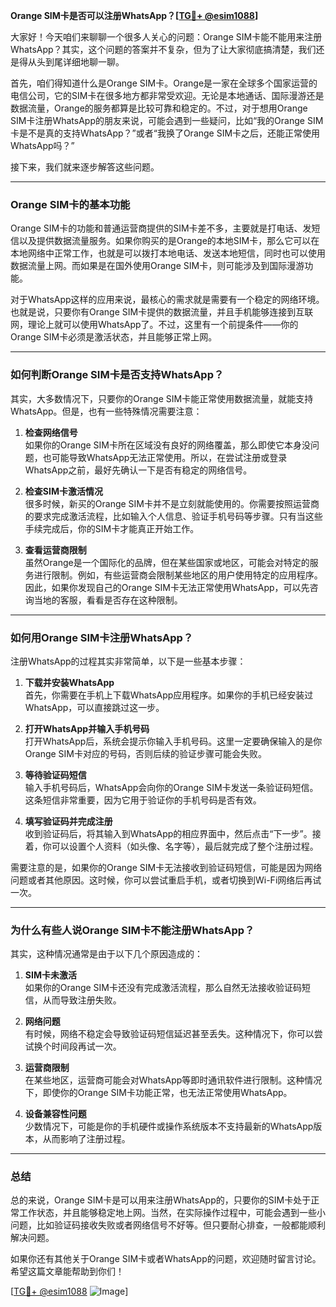 **Orange SIM卡是否可以注册WhatsApp？[[TG💪+ @esim1088](https://t.me/s/esim1088)]**

大家好！今天咱们来聊聊一个很多人关心的问题：Orange SIM卡能不能用来注册WhatsApp？其实，这个问题的答案并不复杂，但为了让大家彻底搞清楚，我们还是得从头到尾详细地聊一聊。

首先，咱们得知道什么是Orange SIM卡。Orange是一家在全球多个国家运营的电信公司，它的SIM卡在很多地方都非常受欢迎。无论是本地通话、国际漫游还是数据流量，Orange的服务都算是比较可靠和稳定的。不过，对于想用Orange SIM卡注册WhatsApp的朋友来说，可能会遇到一些疑问，比如“我的Orange SIM卡是不是真的支持WhatsApp？”或者“我换了Orange SIM卡之后，还能正常使用WhatsApp吗？”

接下来，我们就来逐步解答这些问题。

---

### **Orange SIM卡的基本功能**
Orange SIM卡的功能和普通运营商提供的SIM卡差不多，主要就是打电话、发短信以及提供数据流量服务。如果你购买的是Orange的本地SIM卡，那么它可以在本地网络中正常工作，也就是可以拨打本地电话、发送本地短信，同时也可以使用数据流量上网。而如果是在国外使用Orange SIM卡，则可能涉及到国际漫游功能。

对于WhatsApp这样的应用来说，最核心的需求就是需要有一个稳定的网络环境。也就是说，只要你有Orange SIM卡提供的数据流量，并且手机能够连接到互联网，理论上就可以使用WhatsApp了。不过，这里有一个前提条件——你的Orange SIM卡必须是激活状态，并且能够正常上网。

---

### **如何判断Orange SIM卡是否支持WhatsApp？**
其实，大多数情况下，只要你的Orange SIM卡能正常使用数据流量，就能支持WhatsApp。但是，也有一些特殊情况需要注意：

1. **检查网络信号**  
   如果你的Orange SIM卡所在区域没有良好的网络覆盖，那么即使它本身没问题，也可能导致WhatsApp无法正常使用。所以，在尝试注册或登录WhatsApp之前，最好先确认一下是否有稳定的网络信号。

2. **检查SIM卡激活情况**  
   很多时候，新买的Orange SIM卡并不是立刻就能使用的。你需要按照运营商的要求完成激活流程，比如输入个人信息、验证手机号码等步骤。只有当这些手续完成后，你的SIM卡才能真正开始工作。

3. **查看运营商限制**  
   虽然Orange是一个国际化的品牌，但在某些国家或地区，可能会对特定的服务进行限制。例如，有些运营商会限制某些地区的用户使用特定的应用程序。因此，如果你发现自己的Orange SIM卡无法正常使用WhatsApp，可以先咨询当地的客服，看看是否存在这种限制。

---

### **如何用Orange SIM卡注册WhatsApp？**
注册WhatsApp的过程其实非常简单，以下是一些基本步骤：

1. **下载并安装WhatsApp**  
   首先，你需要在手机上下载WhatsApp应用程序。如果你的手机已经安装过WhatsApp，可以直接跳过这一步。

2. **打开WhatsApp并输入手机号码**  
   打开WhatsApp后，系统会提示你输入手机号码。这里一定要确保输入的是你Orange SIM卡对应的号码，否则后续的验证步骤可能会失败。

3. **等待验证码短信**  
   输入手机号码后，WhatsApp会向你的Orange SIM卡发送一条验证码短信。这条短信非常重要，因为它用于验证你的手机号码是否有效。

4. **填写验证码并完成注册**  
   收到验证码后，将其输入到WhatsApp的相应界面中，然后点击“下一步”。接着，你可以设置个人资料（如头像、名字等），最后就完成了整个注册过程。

需要注意的是，如果你的Orange SIM卡无法接收到验证码短信，可能是因为网络问题或者其他原因。这时候，你可以尝试重启手机，或者切换到Wi-Fi网络后再试一次。

---

### **为什么有些人说Orange SIM卡不能注册WhatsApp？**
其实，这种情况通常是由于以下几个原因造成的：

1. **SIM卡未激活**  
   如果你的Orange SIM卡还没有完成激活流程，那么自然无法接收验证码短信，从而导致注册失败。

2. **网络问题**  
   有时候，网络不稳定会导致验证码短信延迟甚至丢失。这种情况下，你可以尝试换个时间段再试一次。

3. **运营商限制**  
   在某些地区，运营商可能会对WhatsApp等即时通讯软件进行限制。这种情况下，即使你的Orange SIM卡功能正常，也无法正常使用WhatsApp。

4. **设备兼容性问题**  
   少数情况下，可能是你的手机硬件或操作系统版本不支持最新的WhatsApp版本，从而影响了注册过程。

---

### **总结**
总的来说，Orange SIM卡是可以用来注册WhatsApp的，只要你的SIM卡处于正常工作状态，并且能够稳定地上网。当然，在实际操作过程中，可能会遇到一些小问题，比如验证码接收失败或者网络信号不好等。但只要耐心排查，一般都能顺利解决问题。

如果你还有其他关于Orange SIM卡或者WhatsApp的问题，欢迎随时留言讨论。希望这篇文章能帮助到你们！

[[TG💪+ @esim1088](https://t.me/s/esim1088) ![Image](https://i.postimg.cc/4NQfJmqS/Snipaste-2025-05-13-00-14-12.png)]